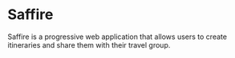 # Saffire

Saffire is a progressive web application that allows users to create itineraries and share them with their travel group.


